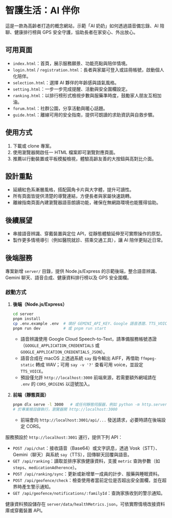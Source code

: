 # 智護生活：AI 伴你

這是一款為高齡者打造的概念網站，示範「AI 奶奶」如何透過語音備忘錄、AI 陪聊、健康排行榜與 GPS 安全守護，協助長者在家安心、外出放心。

## 可用頁面

- `index.html`：首頁，展示服務願景、功能亮點與陪伴情境。
- `login.html` / `registration.html`：長者與家屬可登入或註冊帳號，啟動個人化陪伴。
- `selection.html`：選擇 AI 夥伴的年齡感與語氣風格。
- `setting.html`：一步一步完成提醒、活動與安全圍欄設定。
- `ranking.html`：以排行榜形式檢視步數與服藥準時度，鼓勵家人朋友互相加油。
- `forum.html`：社群公園，分享活動與暖心話題。
- `guide.html`：離線可用的安全指南，提供可朗讀的求助資訊與自救步驟。

## 使用方式

1. 下載或 clone 專案。
2. 使用瀏覽器開啟任一 HTML 檔案即可瀏覽對應頁面。
3. 推薦以行動裝置或平板模擬檢視，體驗高齡友善的大按鈕與高對比介面。

## 設計重點

- 延續紅色系漸層風格，搭配圓角卡片與大字體，提升可讀性。
- 所有頁面皆提供清楚的導覽連結，方便長者與家屬快速跳轉。
- 離線指南頁面內建瀏覽器語音朗讀功能，確保在無網路環境也能獲得協助。

## 後續展望

- 串接語音辨識、穿戴裝置與定位 API，從靜態體驗延伸至可實際操作的原型。
- 製作更多情境導引（例如醫院就診、搭乘交通工具），讓 AI 陪伴更貼近日常。



## 後端服務

專案新增 `server/` 目錄，提供 Node.js/Express 的示範後端，整合語音辨識、Gemini 聊天、語音合成、健康資料排行榜以及 GPS 安全圍欄。

### 啟動方式

1. **後端（Node.js/Express）**
   ```bash
   cd server
   pnpm install
   cp .env.example .env  # 填好 GEMINI_API_KEY、Google 語音憑證、TTS_VOICE 等變數
   pnpm run dev          # 或 pnpm run start
   ```
   - 語音辨識使用 Google Cloud Speech-to-Text，請準備服務帳號憑證（`GOOGLE_APPLICATION_CREDENTIALS` 或 `GOOGLE_APPLICATION_CREDENTIALS_JSON`）。
   - 語音合成在 macOS 上透過系統 `say` 指令輸出 AIFF，再借助 `ffmpeg-static` 轉成 WAV；可用 `say -v '?'` 查看可用 voice，並設定 `TTS_VOICE`。
   - 預設僅允許 `http://localhost:3000` 前端來源，若需要額外網域請在 `.env` 的 `CORS_ORIGINS` 以逗號加入。

2. **前端（靜態頁面）**
   ```bash
   pnpm dlx serve -l 3000   # 或任何靜態伺服器，例如 python -m http.server 3000
   # 於專案根目錄執行，瀏覽器開 http://localhost:3000
   ```
   - 前端會向 `http://localhost:3001/api/...` 發送請求，必要時請在後端設定 CORS。

服務預設於 `http://localhost:3001` 運行，提供下列 API：

- `POST /api/chat`：接收語音（Base64）或文字訊息，透過 Vosk（STT）、Gemini（聊天）與系統 `say`（TTS），回傳聊天回覆與語音。
- `GET /api/ranking`：讀取並排序家族健康資料，支援 `metric` 查詢參數（如 `steps`、`medicationAdherence`）。
- `POST /api/ranking/sync`：更新或新增單一成員的計步、服藥與睡眠資料。
- `POST /api/geofence/check`：檢查使用者當前定位是否超出安全圍欄，並在超界時產生警示通知。
- `GET /api/geofence/notifications/:familyId`：查詢家族收到的警示通知。

健康資料預設儲存在 `server/data/healthMetrics.json`，可依實際情境改接資料庫或穿戴裝置 API。
